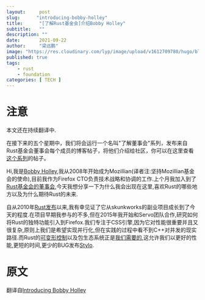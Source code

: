 ```yaml
---
layout:     post 
slug:      "introducing-bobby-holley"
title:      "[了解Rust基金会]介绍Bobby Holley"
subtitle:   ""
description: ""
date:       2021-09-22
author:     "梁远鹏"
image: "https://res.cloudinary.com/lyp/image/upload/v1612709780/hugo/blog.github.io/pexels-matt-hardy-2568001.jpg"
published: true
tags:
    - rust 
    - foundation
categories: [ TECH ]
---    
```


# 注意
本文还在持续翻译中.

在接下来的五个星期中，我们将会运行一个名叫"了解董事会"系列，发布来自Rust基金会董事会每个成员的博客帖子，将他们介绍给社区，你可以在这里查看[这个系列](https://foundation.rust-lang.org/tags/getting%20to%20know%20the%20board%20series/)的帖子。  

Hi,我是[Bobby Holley](https://bholley.net/about/),我从2008年开始成为Mozillian(译者注:坚持Mozillian基金会的使命),目前我作为Firefox CTO负责技术战略和协调的工作.上个月我加入到了[Rust基金会的董事会](https://foundation.rust-lang.org/board/),今天我想分享一下为什么我会出现在这里,喜欢Rust的哪些地方以及为什么期待Rust的未来.

自从2010年[Rust发布](http://venge.net/graydon/talks/intro-talk-2.pdf)以来,我有幸见证了它从skunkworks的副业项目成长到了今天的程度.在项目早期我参与的不多,但在2015年我开始和Servo团队合作,研究如何将Rust的独特功能引入到Firefox.我们专注于CSS引擎,因为它对性能很重要并且又很复杂,原则上我们是希望实现并行化,但在实践的过程中看不到C++对并发的现实路径.而Rust的[可变形控制](https://blog.rust-lang.org/2015/04/10/Fearless-Concurrency.html)以及包生态系统正是[我们需要的](https://www.youtube.com/watch?t=220&v=UN_iIExdB9Q),这允许我们以更好的性能,更短的时间,更少的BUG发布[Stylo](https://bholley.net/blog/2017/stylo.html).


# 原文  

翻译自[Introducing Bobby Holley](https://foundation.rust-lang.org/posts/2021-03-18-introducing-bobby-holley/)

